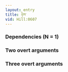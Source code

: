 ```yaml
---
layout: entry
title: ཉེས་
vid: Hill:0607
---
```

### Dependencies (N = 1)


### Two overt arguments


### Three overt arguments

